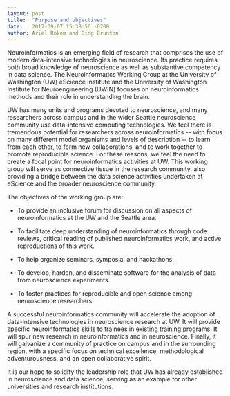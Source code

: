 ```yaml
---
layout: post
title:  "Purpose and objectives"
date:   2017-09-07 15:38:56 -0700
author: Ariel Rokem and Bing Brunton
---
```


Neuroinformatics is an emerging field of research that comprises the use of
modern data-intensive technologies in neuroscience. Its practice requires both
broad knowledge of neuroscience as well as substantive competency in data
science. The Neuroinformatics Working Group at the University of Washington (UW)
eScience Institute and the University of Washington Institute for
Neuroengineering (UWIN) focuses on neuroinformatics methods and their role in
understanding the brain.

UW has many units and programs devoted to neuroscience, and many researchers
across campus and in the wider Seattle neuroscience community use data-intensive
computing technologies. We feel there is tremendous potential for researchers
across neuroinformatics -- with focus on many different model organisms and
levels of description -- to learn from each other, to form new collaborations,
and to work together to promote reproducible science.  For these reasons, we
feel the need to create a focal point for neuroinformatics activities at UW.
This working group will serve as connective tissue in the research community,
also providing a bridge between the data science activities undertaken at
eScience and the broader neuroscience community.

The objectives of the working group are:

  - To provide an inclusive forum for discussion on all aspects of neuroinformatics at the UW and the Seattle area.

  - To facilitate deep understanding of neuroinformatics through code reviews, critical reading of published neuroinformatics work, and active reproductions of this work.

  - To help organize seminars, symposia, and hackathons.

  - To develop, harden, and disseminate software for the analysis of data from neuroscience experiments.

  - To foster practices for reproducible and open science among neuroscience researchers.

A successful neuroinformatics community will accelerate the adoption of
data-intensive technologies in neuroscience research at UW. It will provide
specific neuroinformatics skills to trainees in existing training programs. It
will spur new research in neuroinformatics and in neuroscience. Finally, it will
galvanize a community of practice on campus and in the surrounding region, with
a specific focus on technical excellence, methodological adventurousness, and an
open collaborative spirit.

It is our hope to solidify the leadership role that UW has already established
in neuroscience and data science, serving as an example for other universities
and research institutions.
